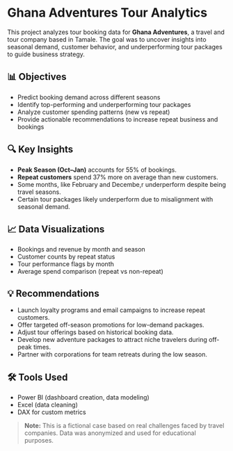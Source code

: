 # Ghana Adventures Tour Analytics

This project analyzes tour booking data for **Ghana Adventures**, a travel and tour company based in Tamale. The goal was to uncover insights into seasonal demand, customer behavior, and underperforming tour packages to guide business strategy.

## 📊 Objectives

- Predict booking demand across different seasons
- Identify top-performing and underperforming tour packages
- Analyze customer spending patterns (new vs repeat)
- Provide actionable recommendations to increase repeat business and bookings

## 🔍 Key Insights

- **Peak Season (Oct–Jan)** accounts for 55% of bookings.
- **Repeat customers** spend 37% more on average than new customers.
- Some months, like February and Decembe,r underperform despite being travel seasons.
- Certain tour packages likely underperform due to misalignment with seasonal demand.

## 📈 Data Visualizations

- Bookings and revenue by month and season
- Customer counts by repeat status
- Tour performance flags by month
- Average spend comparison (repeat vs non-repeat)

## 💡 Recommendations

- Launch loyalty programs and email campaigns to increase repeat customers.
- Offer targeted off-season promotions for low-demand packages.
- Adjust tour offerings based on historical booking data.
- Develop new adventure packages to attract niche travelers during off-peak times.
- Partner with corporations for team retreats during the low season.

## 🛠️ Tools Used

- Power BI (dashboard creation, data modeling)
- Excel (data cleaning)
- DAX for custom metrics



> **Note:** This is a fictional case based on real challenges faced by travel companies. Data was anonymized and used for educational purposes.

 
